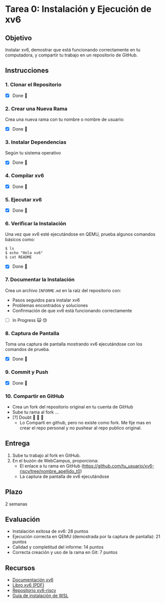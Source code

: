 # Tarea 0: Instalación y Ejecución de xv6

## Objetivo
Instalar xv6, demostrar que está funcionando correctamente en tu computadora, y compartir tu trabajo en un repositorio de GitHub.

## Instrucciones

### 1. Clonar el Repositorio
 - [x] Done :tada:
### 2. Crear una Nueva Rama
Crea una nueva rama con tu nombre o nombre de usuario:
 - [x] Done :tada:
### 3. Instalar Dependencias
Según tu sistema operativo
 - [x] Done :tada:
### 4. Compilar xv6
 - [x] Done :tada:
### 5. Ejecutar xv6
 - [x] Done :tada:
### 6. Verificar la Instalación
Una vez que xv6 esté ejecutándose en QEMU, prueba algunos comandos básicos como:
```
$ ls
$ echo "Hola xv6"
$ cat README
```
 - [x] Done :tada:
### 7. Documentar la Instalación
Crea un archivo `INFORME.md` en la raíz del repositorio con:
- Pasos seguidos para instalar xv6
- Problemas encontrados y soluciones
- Confirmación de que xv6 está funcionando correctamente
 - [ ] In Progress  :scream_cat: :sweat:  
### 8. Captura de Pantalla
Toma una captura de pantalla mostrando xv6 ejecutándose con los comandos de prueba.
 - [x] Done :tada:
### 9. Commit y Push
 - [x] Done :tada:
### 10. Compartir en GitHub
- Crea un fork del repositorio original en tu cuenta de GitHub
- Sube tu rama al fork
...
 - [?] Doubt :thinking: :thinking: :thinking:
   - Lo Comparti en github, pero no existe como fork.
   Me fije mas en crear el repo personal y no pushear al repo publico original.
## Entrega
1. Sube tu trabajo al fork en GitHub.
2. En el buzón de WebCampus, proporciona:
   - El enlace a tu rama en GitHub (https://github.com/tu_usuario/xv6-riscv/tree/nombre_apellido_t0)
   - La captura de pantalla de xv6 ejecutándose

## Plazo
2 semanas

## Evaluación
- Instalación exitosa de xv6: 28 puntos
- Ejecución correcta en QEMU (demostrada por la captura de pantalla): 21 puntos
- Calidad y completitud del informe: 14 puntos
- Correcta creación y uso de la rama en Git: 7 puntos

## Recursos
- [Documentación xv6](https://pdos.csail.mit.edu/6.828/2020/xv6.html)
- [Libro xv6 (PDF)](https://pdos.csail.mit.edu/6.828/2020/xv6/book-riscv-rev1.pdf)
- [Repositorio xv6-riscv](https://github.com/mit-pdos/xv6-riscv)
- [Guía de instalación de WSL](https://learn.microsoft.com/es-es/windows/wsl/install)